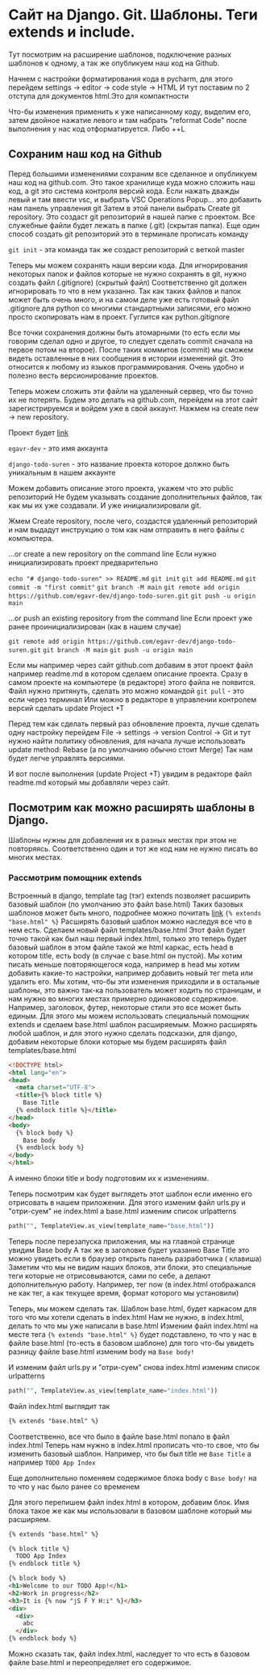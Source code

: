 # Сайт на Django. Git. Шаблоны. Теги extends и include.
Тут посмотрим на расширение шаблонов, подключение разных шаблонов к
одному, а так же опубликуем наш код на Github.

Начнем с настройки форматирования кода в pycharm, для этого перейдем
settings -> editor -> code style -> HTML
И тут поставим по 2 отступа для документов html.Это для компактности

Что-бы изменения применить к уже написанному коду, выделим его, затем
двойное нажатие левого <Shift> и там набрать "reformat Code" 
после выполнения у нас код отформатируется. Либо <Ctrl>+<Alt>+L

## Сохраним наш код на Github
Перед большими изменениями сохраним все сделанное и опубликуем наш код
на github.com. Это такое хранилище куда можно сложить наш код, а git
это система контроля версий кода. 
Если нажать дважды левый <Shift> и там ввести vsc, и выбрать 
VSC Operations Popup... это добавить нам панель управления git
Затем в этой панели выбрать Create git repository. Это создаст 
git репозиторий в нашей папке с проектом. Все служебные файли будет
лежать в папке (.git) (скрытая папка).
Еще один способ создать git репозиторий это в терминале прописать команду

`git init` - эта команда так же создаст репозиторий с веткой master

Теперь мы можем сохранять наши версии кода.
Для игнорирования некоторых папок и файлов которые не нужно сохранять в git,
нужно создать файл (.gitignore) (скрытый файл) Соответственно git должен игнорировать
то что в нем указанно. Так как таких файлов и папок может быть очень много, и на 
самом деле уже есть готовый файл .gitignore для python со многими стандартными 
записями, его можно просто скопировать нам в проект. Гуглится как python.gitignore

Все точки сохранения должны быть атомарными (то есть если мы говорим сделал одно и
другое, то следует сделать commit сначала на первое потом на второе).
После таких коммитов (commit) мы сможем видеть оставленные в них сообщения 
в истории изменений git. Это относится к любому из языков программирования.
Очень удобно и полезно весть версионирование проектов.

Теперь можем сложить эти файли на удаленный сервер, что бы точно их не потерять.
Будем это делать на github.com, перейдем на этот сайт зарегистрируемся и войдем 
уже в свой аккаунт. Нажмем на create new -> new repository.

Проект будет [link](github.com/egavr-dev/django-todo-suren)

`egavr-dev` - это имя аккаунта

`django-todo-suren` - это название проекта которое должно быть уникальным
в нашем аккаунте

Можем добавить описание этого проекта, укажем что это public репозиторий
Не будем указывать создание дополнительных файлов, так как мы их уже
создавали. И уже инициализировали git.

Жмем Create repository, после чего, создастся удаленный репозиторий и нам 
выдадут инструкцию о том как нам отправить в него файлы с компьютера.

…or create a new repository on the command line
Если нужно инициализировать проект предварительно

`echo "# django-todo-suren" >> README.md`
`git init`
`git add README.md`
`git commit -m "first commit"`
`git branch -M main`
`git remote add origin https://github.com/egavr-dev/django-todo-suren.git`
`git push -u origin main`

…or push an existing repository from the command line
Если проект уже ранее проинициализирован (как в нашем случае)

`git remote add origin https://github.com/egavr-dev/django-todo-suren.git`
`git branch -M main`
`git push -u origin main`

Если мы например через сайт github.com добавим в этот проект файл
например readme.md в котором сделаем описание проекта. Сразу в самом
проекте на компьютере (в редакторе) этого файла не появится. Файл
нужно притянуть, сделать это можно командой
`git pull` - это если через терминал
Или можно в редакторе в управлении контролем версий сделать
update Project <Ctrl>+T

Перед тем как сделать первый раз обновление проекта, лучше сделать одну
настройку перейдем File -> settings -> version Control -> Git
и тут нужно найти политику обновления, для начала лучше использовать 
update method: Rebase (а по умолчанию обычно стоит Merge)
Так нам будет легче управлять версиями.

И вот после выполнения (update Project <Ctrl>+T) увидим в редакторе файл
readme.md который мы добавляли через сайт.

## Посмотрим как можно расширять шаблоны в Django.

Шаблоны нужны для добавления их в разных местах при этом не повторяясь.
Соответственно один и тот же код нам не нужно писать во многих местах.

### Рассмотрим помощник extends
Встроенный в django, template tag (тэг)
extends позволяет расширить базовый шаблон (по умолчанию это файл base.html)
Таких базовых шаблонов может быть много, подробнее можно почитать [link](https://docs.djangoproject.com/en/5.1/ref/templates/builtins/#extends)
`{% extends "base.html" %}`
Расширять базовый шаблон можно наследуя все что в нем есть.
Сделаем новый файл templates/base.html
Этот файл будет точно такой как был наш первый index.html, только 
это теперь будет базовый шаблон в этом файле такой же html каркас,
есть head в котором title, есть body (в случае с base.html он пустой).
Мы хотим писать меньше повторяющегося кода, например в head мы хотим
добавить какие-то настройки, например добавить новый тег meta или удалить его.
Мы хотим, что-бы эти изменения приходили и в остальные шаблоны, это важно так-ка
пользователь может ходить по страницам, и нам нужно во многих местах
примерно одинаковое содержимое. Например, заголовок, футер, некоторые стили это все может быть единым.
Для этого мы можем использовать специальный помощник extends и сделаем base.html шаблон
расширяемым. Можно расширять любой шаблон, и для этого нужно сделать
подсказки, для django, добавим некоторые блоки которые мы будем расширять
файл templates/base.html
```html
<!DOCTYPE html>
<html lang="en">
<head>
  <meta charset="UTF-8">
  <title>{% block title %}
    Base Title
  {% endblock title %}</title>
</head>
<body>
  {% block body %}
    Base body
  {% endblock body %}
</body>
</html>
```
А именно блоки title и body подготовим их к изменениям.

Теперь посмотрим как будет выглядеть этот шаблон если именно его отрисовать
в нашем приложении. Для этого изменим файл urls.py и "отри-суем" не index.html а base.html
изменим список urlpatterns
```python
path("", TemplateView.as_view(template_name="base.html"))
```
Теперь после перезапуска приложения, мы на главной странице увидим
Base body
А так же в заголовке будет указанно Base Title это можно увидеть
если в браузер открыть панель разработчика (<F12> клавиша)
Заметим что мы не видим наших блоков, эти блоки, это специальные теги
которые не отрисовываются, сами по себе, а делают дополнительную работу.
Например, тег now (в index.html отображался не как тег, а как
текущее время, формат которого мы установили)

Теперь, мы можем сделать так. Шаблон base.html, будет каркасом для того что
мы хотели сделать в index.html
Нам не нужно, в index.html, делать то что мы уже написали в base.html
Изменим файл index.html
на месте тега
`{% extends "base.html" %}`
будет подставлено, то что у нас в файле base.html (то-есть в базовом шаблоне)
для того что-бы увидеть разницу файле base.html изменим body на 
`Base body!`

И изменим файл urls.py и "отри-суем" снова index.html
изменим список urlpatterns
```python
path("", TemplateView.as_view(template_name="index.html"))
```

Файл index.html выглядит так
```html
{% extends "base.html" %}
```

Соответственно, все что было в файле base.html попало в файл index.html
Теперь нам нужно в index.html прописать что-то свое, что бы изменить
базовый шаблон. Например, что бы был title не
`Base Title`
а например
`TODO App Index`

Еще дополнительно поменяем содержимое блока body с
`Base body!`
на то что у нас было ранее со временем

Для этого перепишем файл index.html в котором, добавим блок. Имя блока 
такое же как мы использовали в базовом шаблоне который мы расширяем.
```html
{% extends "base.html" %}

{% block title %}
  TODO App Index
{% endblock title %}

{% block body %}
<h1>Welcome to our TODO App!</h1>
<h2>Work in progress</h2>
<h3>It is {% now "jS F Y H:i" %}</h3>
<div>
  <div>
    abc
  </div>
{% endblock body %}
```
Можно сказать так, файл index.html, наследует то что есть в базовом файле 
base.html и переопределяет его содержимое.


